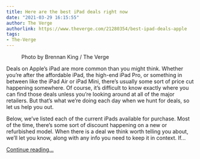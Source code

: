 ```yaml
---
title: Here are the best iPad deals right now
date: "2021-03-29 16:15:55"
author: The Verge
authorlink: https://www.theverge.com/21280354/best-ipad-deals-apple
tags:
- The-Verge
---
```

<figure>
      <img alt="" src="https://cdn.vox-cdn.com/thumbor/tK0LbEtEShHQh97Hs1ENU1d_fQg=/0x0:2040x1360/1310x873/cdn.vox-cdn.com/uploads/chorus_image/image/66899976/bking_200322_3945_0023.5.jpg" />
        <figcaption>Photo by Brennan King / The Verge</figcaption>
    </figure>

  <p id="1E6t41">Deals on Apple’s iPad are more common than you might think. Whether you’re after the affordable iPad, the high-end iPad Pro, or something in between like the iPad Air or iPad Mini, there’s usually some sort of price cut happening somewhere. Of course, it’s difficult to know exactly where you can find those deals unless you’re looking around at all of the major retailers. But that’s what we’re doing each day when we hunt for deals, so let us help you out.</p>
<p id="uzVhpS">Below, we’ve listed each of the current iPads available for purchase. Most of the time, there’s some sort of discount happening on a new or refurbished model. When there is a deal we think worth telling you about, we’ll let you know, along with any info you need to keep it in context. If...</p>
  <p>
    <a href="https://www.theverge.com/21280354/best-ipad-deals-apple">Continue reading&hellip;</a>
  </p>